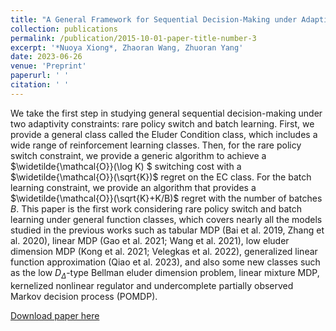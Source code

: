 ```yaml
---
title: "A General Framework for Sequential Decision-Making under Adaptivity Constraints"
collection: publications
permalink: /publication/2015-10-01-paper-title-number-3
excerpt: '*Nuoya Xiong*, Zhaoran Wang, Zhuoran Yang'
date: 2023-06-26
venue: 'Preprint'
paperurl: ' '
citation: ' '
---
```

We take the first step in studying general sequential decision-making under two adaptivity constraints:  rare policy switch and batch learning.  First, we provide a general class called the Eluder Condition class, which includes a wide range of  reinforcement learning classes. Then, for the rare policy switch constraint, we provide a generic algorithm to achieve a $\widetilde{\mathcal{O}}(\log K) $ switching cost with a $\widetilde{\mathcal{O}}(\sqrt{K})$ regret on the EC class. For the batch learning constraint, we provide an algorithm that provides a $\widetilde{\mathcal{O}}(\sqrt{K}+K/B)$ regret with the number of batches $B.$ This paper is the first work considering rare policy switch and  batch learning  under general function classes, which covers nearly all the models studied in the previous works such as  tabular MDP (Bai et al. 2019, Zhang et al. 2020), linear MDP (Gao et al. 2021; Wang et al. 2021), low eluder dimension MDP (Kong et al. 2021; Velegkas et al. 2022), generalized linear function approximation (Qiao et al. 2023), and also some new classes such as the low $D_\Delta$-type Bellman eluder dimension problem, linear mixture MDP, kernelized nonlinear regulator and undercomplete partially observed Markov decision process (POMDP).  

[Download paper here](https://arxiv.org/pdf/2306.14468.pdf)
